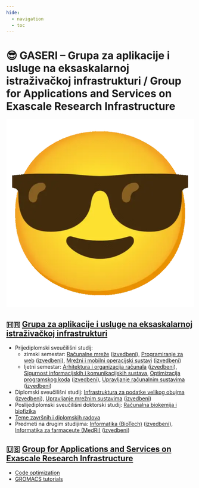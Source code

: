 ```yaml
---
hide:
  - navigation
  - toc
---
```


# 😎 GASERI – Grupa za aplikacije i usluge na eksaskalarnoj istraživačkoj infrastrukturi / **G**roup for **A**pplications and **S**ervices on **E**xascale **R**esearch **I**nfrastructure

![GASERI animated logo](images/gaseri-logo-animated.webp)

## 🇭🇷 [Grupa za aplikacije i usluge na eksaskalarnoj istraživačkoj infrastrukturi](hr/index.md)

- Prijediplomski sveučilišni studij:
    - zimski semestar: [Računalne mreže](hr/nastava/kolegiji/RM.md) ([izvedbeni](hr/nastava/izvedbeni/2022-2023/RM.md)), [Programiranje za web](hr/nastava/kolegiji/PW.md) ([izvedbeni](hr/nastava/izvedbeni/2022-2023/PW.md)), [Mrežni i mobilni operacijski sustavi](hr/nastava/kolegiji/MMOS.md) ([izvedbeni](hr/nastava/izvedbeni/2022-2023/MMOS.md))
    - ljetni semestar: [Arhitektura i organizacija računala](hr/nastava/kolegiji/AOR.md) ([izvedbeni](hr/nastava/izvedbeni/2022-2023/AOR.md)), [Sigurnost informacijskih i komunikacijskih sustava](hr/nastava/kolegiji/SIKS.md), [Optimizacija programskog koda](hr/nastava/kolegiji/OPK.md) ([izvedbeni](hr/nastava/izvedbeni/2022-2023/OPK.md)), [Upravljanje računalnim sustavima](hr/nastava/kolegiji/URS.md) ([izvedbeni](hr/nastava/izvedbeni/2022-2023/URS.md))
- Diplomski sveučilišni studij: [Infrastruktura za podatke velikog obujma](hr/nastava/kolegiji/IPVO.md) ([izvedbeni](hr/nastava/izvedbeni/2022-2023/IPVO.md)), [Upravljanje mrežnim sustavima](hr/nastava/kolegiji/UMS.md) ([izvedbeni](hr/nastava/izvedbeni/2022-2023/UMS.md))
- Poslijediplomski sveučilišni doktorski studij: [Računalna biokemija i biofizika](hr/nastava/kolegiji/RBKBF.md)
- [Teme završnih i diplomskih radova](hr/teme-zavrsnih-i-diplomskih-radova.md)
- Predmeti na drugim studijima: [Informatika (BioTech)](hr/nastava/kolegiji/INF-BioTech.md) ([izvedbeni](hr/nastava/izvedbeni/2022-2023/INF-BioTech.md)), [Informatika za farmaceute (MedRi)](hr/nastava/kolegiji/INF-Pharma.md) ([izvedbeni](hr/nastava/izvedbeni/2022-2023/INF-Pharma.md))

## 🇺🇸 [Group for Applications and Services on Exascale Research Infrastructure](en/index.md)

- [Code optimization](en/teaching/courses/CO.md)
- [GROMACS tutorials](en/tutorials/gromacs/index.md)
